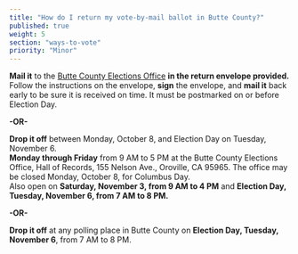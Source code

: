 ```yaml
---
title: "How do I return my vote-by-mail ballot in Butte County?"
published: true
weight: 5
section: "ways-to-vote"
priority: "Minor"
---
```


**Mail it** to the [Butte County Elections Office](#section-election-office-contact) **in the return envelope provided.** Follow the instructions on the envelope, **sign** the envelope, and **mail it** back early to be sure it is received on time.  It must be postmarked on or before Election Day.  

  **-OR-**  
  
**Drop it off** between Monday, October 8, and Election Day on Tuesday, November 6.  
**Monday through Friday** from 9 AM to 5 PM at the Butte County Elections Office, Hall of Records, 155 Nelson Ave., Oroville, CA 95965. The office may be closed Monday, October 8, for Columbus Day.    
Also open on **Saturday, November 3, from 9 AM to 4 PM** and **Election Day, Tuesday, November 6, from 7 AM to 8 PM.**

  **-OR-**  
  
**Drop it off** at any polling place in Butte County on **Election Day, Tuesday, November 6**, from 7 AM to 8 PM.  
